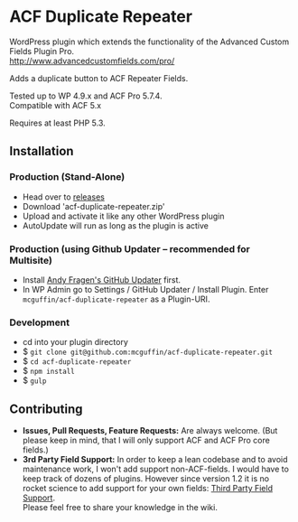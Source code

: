 ACF Duplicate Repeater
======================

WordPress plugin which extends the functionality of the Advanced Custom Fields Plugin Pro.  
http://www.advancedcustomfields.com/pro/

Adds a duplicate button to ACF Repeater Fields.

Tested up to WP 4.9.x and ACF Pro 5.7.4.  
Compatible with ACF 5.x

Requires at least PHP 5.3.


Installation
------------

 ### Production (Stand-Alone)
  - Head over to [releases](../../releases)
  - Download 'acf-duplicate-repeater.zip'
  - Upload and activate it like any other WordPress plugin
  - AutoUpdate will run as long as the plugin is active

 ### Production (using Github Updater – recommended for Multisite)
  - Install [Andy Fragen's GitHub Updater](https://github.com/afragen/github-updater) first.
  - In WP Admin go to Settings / GitHub Updater / Install Plugin. Enter `mcguffin/acf-duplicate-repeater` as a Plugin-URI.

 ### Development
  - cd into your plugin directory
  - $ `git clone git@github.com:mcguffin/acf-duplicate-repeater.git`
  - $ `cd acf-duplicate-repeater`
  - $ `npm install`
  - $ `gulp`


Contributing
------------
 - **Issues, Pull Requests, Feature Requests:** Are always welcome. (But please keep in mind, that I will only support ACF and ACF Pro core fields.)
 - **3rd Party Field Support:** In order to keep a lean codebase and to avoid maintenance work, I won't add support non-ACF-fields. I would have to keep track of dozens of plugins. However since version 1.2 it is no rocket science to add support for your own fields: [Third Party Field Support](wiki/Third-Party-Fields).  
   Please feel free to share your knowledge in the wiki.

